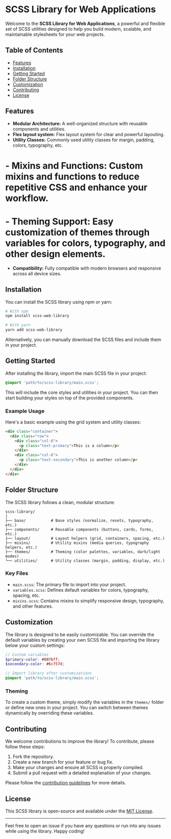 # SCSS Library for Web Applications

Welcome to the **SCSS Library for Web Applications**, a powerful and flexible set of SCSS utilities designed to help you build modern, scalable, and maintainable stylesheets for your web projects.

## Table of Contents

- [Features](#features)
- [Installation](#installation)
- [Getting Started](#getting-started)
- [Folder Structure](#folder-structure)
- [Customization](#customization)
- [Contributing](#contributing)
- [License](#license)

## Features

- **Modular Architecture:** A well-organized structure with reusable components and utilities.
- **Flex layout system:** Flex layout system for clear and powerful layouting.
- **Utility Classes:** Commonly used utility classes for margin, padding, colors, typography, etc.
# - **Mixins and Functions:** Custom mixins and functions to reduce repetitive CSS and enhance your workflow.
# - **Theming Support:** Easy customization of themes through variables for colors, typography, and other design elements.
- **Compatibility:** Fully compatible with modern browsers and responsive across all device sizes.

## Installation

You can install the SCSS library using npm or yarn:

```bash
# With npm
npm install scss-web-library

# With yarn
yarn add scss-web-library
```

Alternatively, you can manually download the SCSS files and include them in your project.

## Getting Started

After installing the library, import the main SCSS file in your project:

```scss
@import 'path/to/scss-library/main.scss';
```

This will include the core styles and utilities in your project. You can then start building your styles on top of the provided components.

### Example Usage

Here's a basic example using the grid system and utility classes:

```html
<div class="container">
  <div class="row">
    <div class="col-6">
      <p class="text-primary">This is a column</p>
    </div>
    <div class="col-6">
      <p class="text-secondary">This is another column</p>
    </div>
  </div>
</div>
```

## Folder Structure

The SCSS library follows a clean, modular structure:

```
scss-library/
│
├── base/           # Base styles (normalize, resets, typography, etc.)
├── components/     # Reusable components (buttons, cards, forms, etc.)
├── layout/         # Layout helpers (grid, containers, spacing, etc.)
├── mixins/         # Utility mixins (media queries, typography helpers, etc.)
├── themes/         # Theming (color palettes, variables, dark/light modes)
└── utilities/      # Utility classes (margin, padding, display, etc.)
```

### Key Files

- `main.scss`: The primary file to import into your project.
- `variables.scss`: Defines default variables for colors, typography, spacing, etc.
- `mixins.scss`: Contains mixins to simplify responsive design, typography, and other features.

## Customization

The library is designed to be easily customizable. You can override the default variables by creating your own SCSS file and importing the library below your custom settings:

```scss
// Custom variables
$primary-color: #007bff;
$secondary-color: #6c757d;

// Import library after customizations
@import 'path/to/scss-library/main.scss';
```

### Theming

To create a custom theme, simply modify the variables in the `themes/` folder or define new ones in your project. You can switch between themes dynamically by overriding these variables.

## Contributing

We welcome contributions to improve the library! To contribute, please follow these steps:

1. Fork the repository.
2. Create a new branch for your feature or bug fix.
3. Make your changes and ensure all SCSS is properly compiled.
4. Submit a pull request with a detailed explanation of your changes.

Please follow the [contribution guidelines](CONTRIBUTING.md) for more details.

## License

This SCSS library is open-source and available under the [MIT License](LICENSE).

---

Feel free to open an issue if you have any questions or run into any issues while using the library. Happy coding!
